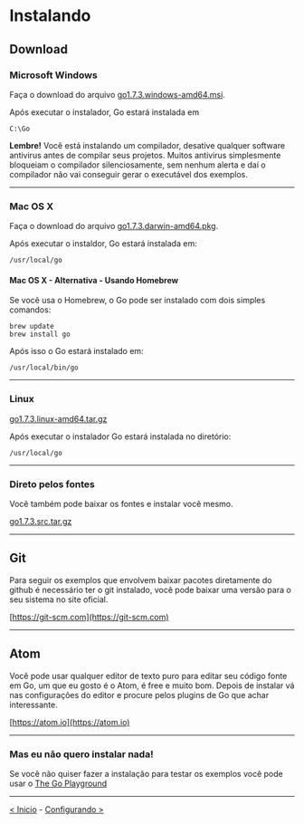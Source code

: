 # Instalando

## Download

### Microsoft Windows
Faça o download do arquivo [go1.7.3.windows-amd64.msi](https://storage.googleapis.com/golang/go1.7.3.windows-amd64.msi).

Após executar o instalador, Go estará instalada em

```
C:\Go
```

**Lembre!** Você está instalando um compilador, desative qualquer software antivirus antes de compilar seus projetos. Muitos antivirus simplesmente bloqueiam o compilador silenciosamente, sem nenhum alerta e daí o compilador não vai conseguir gerar o executável dos exemplos.

---
### Mac OS X
Faça o download do arquivo [go1.7.3.darwin-amd64.pkg](https://storage.googleapis.com/golang/go1.7.3.darwin-amd64.pkg).

Após executar o instaldor, Go estará instalada em:

```
/usr/local/go
```
#### Mac OS X - Alternativa - Usando Homebrew
Se você usa o Homebrew, o Go pode ser instalado com dois simples comandos:

```
brew update
brew install go
```

Após isso o Go estará instalado em:
```
/usr/local/bin/go
```

---
### Linux
[go1.7.3.linux-amd64.tar.gz](https://storage.googleapis.com/golang/go1.7.3.linux-amd64.tar.gz)

Após executar o instalador Go estará instalada no diretório:

```
/usr/local/go
```
---
### Direto pelos fontes
Você também pode baixar os fontes e instalar você mesmo.

[go1.7.3.src.tar.gz](https://storage.googleapis.com/golang/go1.7.3.src.tar.gz)

---
## Git

Para seguir os exemplos que envolvem baixar pacotes diretamente do github é necessário ter o git instalado, você pode baixar uma versão para o seu sistema no site oficial.

[https://git-scm.com](https://git-scm.com)


---
## Atom

Você pode usar qualquer editor de texto puro para editar seu código fonte em Go, um que eu gosto é o Atom, é free e muito bom. Depois de instalar vá nas configurações do editor e procure pelos plugins de Go que achar interessante.

[https://atom.io](https://atom.io)

---
### Mas eu não quero instalar nada!

Se você não quiser fazer a instalação para testar os exemplos você pode usar o [The Go Playground](https://play.golang.org)

---

[< Inicio](README.md) - [Configurando >](configurando.md)
